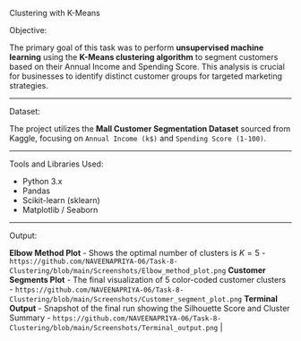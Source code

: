 Clustering with K-Means


Objective:

The primary goal of this task was to perform **unsupervised machine learning** using the **K-Means clustering algorithm** to segment customers based on their Annual Income and Spending Score. This analysis is crucial for businesses to identify distinct customer groups for targeted marketing strategies.

------------------------------------------------------------------------------------------------------------------------

Dataset:

The project utilizes the **Mall Customer Segmentation Dataset** sourced from Kaggle, focusing on `Annual Income (k$)` and `Spending Score (1-100)`.

------------------------------------------------------------------------------------------------------------------------

Tools and Libraries Used:

* Python 3.x
* Pandas
* Scikit-learn (sklearn)
* Matplotlib / Seaborn

------------------------------------------------------------------------------------------------------------------------

Output:

**Elbow Method Plot** - Shows the optimal number of clusters is $K=5$ -  `https://github.com/NAVEENAPRIYA-06/Task-8-Clustering/blob/main/Screenshots/Elbow_method_plot.png`
**Customer Segments Plot** - The final visualization of 5 color-coded customer clusters - `https://github.com/NAVEENAPRIYA-06/Task-8-Clustering/blob/main/Screenshots/Customer_segment_plot.png`
**Terminal Output** -  Snapshot of the final run showing the Silhouette Score and Cluster Summary - `https://github.com/NAVEENAPRIYA-06/Task-8-Clustering/blob/main/Screenshots/Terminal_output.png` |
